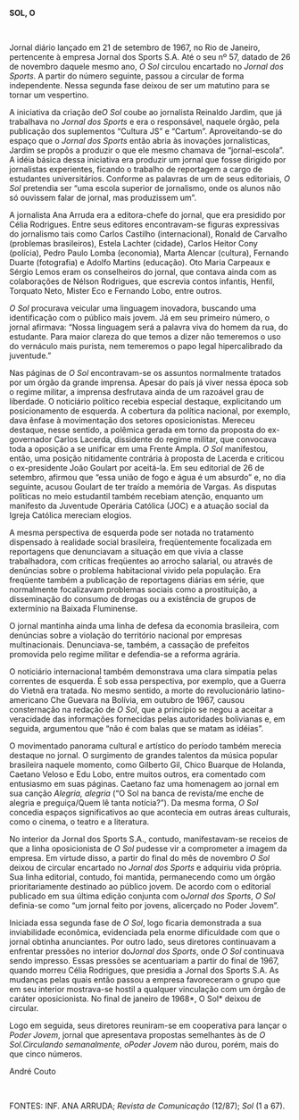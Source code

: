 **SOL, O**

 

Jornal diário lançado em 21 de setembro de 1967, no Rio de Janeiro,
pertencente à empresa Jornal dos Sports S.A. Até o seu nº 57, datado de
26 de novembro daquele mesmo ano, *O Sol* circulou encartado no *Jornal
dos Sports*. A partir do número seguinte, passou a circular de forma
independente. Nessa segunda fase deixou de ser um matutino para se
tornar um vespertino.

A iniciativa da criação de*O Sol* coube ao jornalista Reinaldo Jardim,
que já trabalhava no *Jornal dos Sports* e era o responsável, naquele
órgão, pela publicação dos suplementos “Cultura JS” e “Cartum”.
Aproveitando-se do espaço que o *Jornal dos Sports* então abria às
inovações jornalísticas, Jardim se propôs a produzir o que ele mesmo
chamava de “jornal-escola”. A idéia básica dessa iniciativa era produzir
um jornal que fosse dirigido por jornalistas experientes, ficando o
trabalho de reportagem a cargo de estudantes universitários. Conforme as
palavras de um de seus editoriais, *O Sol* pretendia ser “uma escola
superior de jornalismo, onde os alunos não só ouvissem falar de jornal,
mas produzissem um”.

A jornalista Ana Arruda era a editora-chefe do jornal, que era presidido
por Célia Rodrigues. Entre seus editores encontravam-se figuras
expressivas do jornalismo tais como Carlos Castilho (internacional),
Ronald de Carvalho (problemas brasileiros), Estela Lachter (cidade),
Carlos Heitor Cony (polícia), Pedro Paulo Lomba (economia), Marta
Alencar (cultura), Fernando Duarte (fotografia) e Adolfo Martins
(educação). Oto Maria Carpeaux e Sérgio Lemos eram os conselheiros do
jornal, que contava ainda com as colaborações de Nélson Rodrigues, que
escrevia contos infantis, Henfil, Torquato Neto, Mister Eco e Fernando
Lobo, entre outros.

*O Sol* procurava veicular uma linguagem inovadora, buscando uma
identificação com o público mais jovem. Já em seu primeiro número, o
jornal afirmava: “Nossa linguagem será a palavra viva do homem da rua,
do estudante. Para maior clareza do que temos a dizer não temeremos o
uso do vernáculo mais purista, nem temeremos o papo legal hipercalibrado
da juventude.”

Nas páginas de *O Sol* encontravam-se os assuntos normalmente tratados
por um órgão da grande imprensa. Apesar do país já viver nessa época sob
o regime militar, a imprensa desfrutava ainda de um razoável grau de
liberdade. O noticiário político recebia especial destaque, explicitando
um posicionamento de esquerda. A cobertura da política nacional, por
exemplo, dava ênfase à movimentação dos setores oposicionistas. Mereceu
destaque, nesse sentido, a polêmica gerada em torno da proposta do
ex-governador Carlos Lacerda, dissidente do regime militar, que
convocava toda a oposição a se unificar em uma Frente Ampla. *O Sol*
manifestou, então, uma posição nitidamente contrária à proposta de
Lacerda e criticou o ex-presidente João Goulart por aceitá-la. Em seu
editorial de 26 de setembro, afirmou que “essa união de fogo e água é um
absurdo” e, no dia seguinte, acusou Goulart de ter traído a memória de
Vargas. As disputas políticas no meio estudantil também recebiam
atenção, enquanto um manifesto da Juventude Operária Católica (JOC) e a
atuação social da Igreja Católica mereciam elogios.

A mesma perspectiva de esquerda pode ser notada no tratamento dispensado
à realidade social brasileira, freqüentemente focalizada em reportagens
que denunciavam a situação em que vivia a classe trabalhadora, com
críticas freqüentes ao arrocho salarial, ou através de denúncias sobre o
problema habitacional vivido pela população. Era freqüente também a
publicação de reportagens diárias em série, que normalmente focalizavam
problemas sociais como a prostituição, a disseminação do consumo de
drogas ou a existência de grupos de extermínio na Baixada Fluminense.

O jornal mantinha ainda uma linha de defesa da economia brasileira, com
denúncias sobre a violação do território nacional por empresas
multinacionais. Denunciava-se, também, a cassação de prefeitos promovida
pelo regime militar e defendia-se a reforma agrária.

O noticiário internacional também demonstrava uma clara simpatia pelas
correntes de esquerda. É sob essa perspectiva, por exemplo, que a Guerra
do Vietnã era tratada. No mesmo sentido, a morte do revolucionário
latino-americano Che Guevara na Bolívia, em outubro de 1967, causou
consternação na redação de *O Sol*, que a princípio se negou a aceitar a
veracidade das informações fornecidas pelas autoridades bolivianas e, em
seguida, argumentou que “não é com balas que se matam as idéias”.

O movimentado panorama cultural e artístico do período também merecia
destaque no jornal. O surgimento de grandes talentos da música popular
brasileira naquele momento, como Gilberto Gil, Chico Buarque de Holanda,
Caetano Veloso e Edu Lobo, entre muitos outros, era comentado com
entusiasmo em suas páginas. Caetano faz uma homenagem ao jornal em sua
canção *Alegria, alegria* (“O Sol na banca de revista/me enche de
alegria e preguiça/Quem lê tanta notícia?”). Da mesma forma, *O Sol*
concedia espaços significativos ao que acontecia em outras áreas
culturais, como o cinema, o teatro e a literatura.

No interior da Jornal dos Sports S.A., contudo, manifestavam-se receios
de que a linha oposicionista de *O Sol* pudesse vir a comprometer a
imagem da empresa. Em virtude disso, a partir do final do mês de
novembro *O Sol* deixou de circular encartado no *Jornal dos Sports* e
adquiriu vida própria. Sua linha editorial, contudo, foi mantida,
permanecendo como um órgão prioritariamente destinado ao público jovem.
De acordo com o editorial publicado em sua última edição conjunta com
o*Jornal dos Sports*, *O Sol* definia-se como “um jornal feito por
jovens, alicerçado no Poder Jovem”.

Iniciada essa segunda fase de *O Sol*, logo ficaria demonstrada a sua
inviabilidade econômica, evidenciada pela enorme dificuldade com que o
jornal obtinha anunciantes. Por outro lado, seus diretores continuavam a
enfrentar pressões no interior do*Jornal dos Sports*, onde *O Sol*
continuava sendo impresso. Essas pressões se acentuariam a partir do
final de 1967, quando morreu Célia Rodrigues, que presidia a Jornal dos
Sports S.A. As mudanças pelas quais então passou a empresa favoreceram o
grupo que em seu interior mostrava-se hostil a qualquer vinculação com
um órgão de caráter oposicionista. No final de janeiro de 1968*, O Sol*
deixou de circular.

Logo em seguida, seus diretores reuniram-se em cooperativa para lançar o
*Poder Jovem*, jornal que apresentava propostas semelhantes às de *O
Sol.*Circulando semanalmente, o*Poder Jovem* não durou, porém, mais do
que cinco números.

André Couto

 

FONTES: INF. ANA ARRUDA; *Revista de Comunicação* (12/87); *Sol* (1 a
67).

 

 
